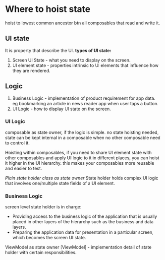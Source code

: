# Where to hoist state

hoist to lowest common ancestor btn all composables that read and write it.

## UI state

It is property that describe the UI.
**types of UI state:**

1. Screen UI State - what you need to display on the screen.
2. UI element state - properties intrinsic to UI elements that influence how they are rendered.

## Logic

1. Business Logic - implementation of product requirement for app data. eg bookmarking an article in news reader app when user taps a button.
2. UI Logic - how to display UI state on the screen.

### UI Logic

composable as state owner, if the logic is simple.
no state hoisting needed, state can be kept internal in a composable when no other composable need to control it.

Hoisting within composables, if you need to share UI element state with other composables and apply UI logic to it in different places,
you can hoist it higher in the UI hierarchy. this makes your composables more reusable and easier to test.

_Plain state holder class as state owner_
State holder holds complex UI logic that involves one/multiple state fields of a UI element.

### Business Logic

screen level state holder is in charge:

* Providing access to the business logic of the application that is usually placed in other layers of the hierarchy such as the business and data layers.
* Preparing the application data for presentation in a particular screen, which becomes the screen UI state.

ViewModel as state owner
[ViewModel] - implementation detail of state holder with certain responsibilities.
